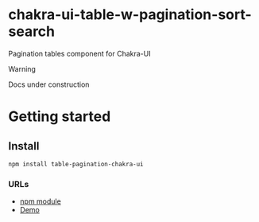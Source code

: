 # chakra-ui-table-w-pagination-sort-search
Pagination tables component for Chakra-UI

> [!WARNING]
> Docs under construction

# Getting started

## Install

`npm install table-pagination-chakra-ui`

### URLs

- [npm module](https://www.npmjs.com/package/table-pagination-chakra-ui)
- [Demo](https://alepiumetti.github.io/chakra-ui-table-w-pagination-sort-search/)
  
